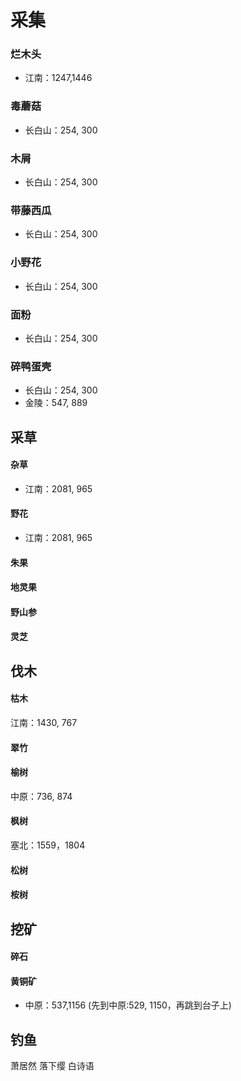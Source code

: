 # 采集

### 烂木头
- 江南：1247,1446

### 毒蘑菇
- 长白山：254, 300

### 木屑
- 长白山：254, 300

### 带藤西瓜
- 长白山：254, 300

### 小野花
- 长白山：254, 300

### 面粉
- 长白山：254, 300

### 碎鸭蛋壳
- 长白山：254, 300
- 金陵：547, 889

## 采草
#### 杂草
- 江南：2081, 965
#### 野花
- 江南：2081, 965
#### 朱果

#### 地灵果

#### 野山参

#### 灵芝

## 伐木
#### 枯木
江南：1430, 767
#### 翠竹

#### 榆树
中原：736, 874
#### 枫树
塞北：1559，1804
#### 松树

#### 桉树

## 挖矿
#### 碎石

#### 黄铜矿
- 中原：537,1156 (先到中原:529, 1150，再跳到台子上)

## 钓鱼





萧居然
落下缨
白诗语


